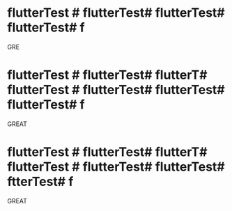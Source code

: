 # flutterTest # flutterTest# flutterTest# flutterTest# f
GRE
# flutterTest # flutterTest# flutterT# flutterTest # flutterTest# flutterTest# flutterTest# f
GREAT 
# flutterTest # flutterTest# flutterT# flutterTest # flutterTest# flutterTest# ftterTest# f
GREAT 
